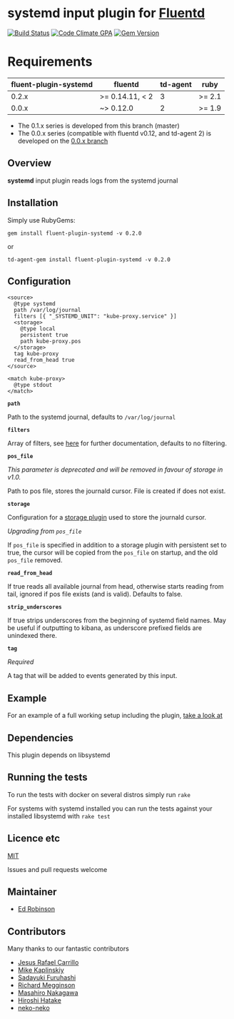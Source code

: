 # systemd input plugin for [Fluentd](http://github.com/fluent/fluentd)

[![Build Status](https://travis-ci.org/reevoo/fluent-plugin-systemd.svg?branch=master)](https://travis-ci.org/reevoo/fluent-plugin-systemd) [![Code Climate GPA](https://codeclimate.com/github/reevoo/fluent-plugin-systemd/badges/gpa.svg)](https://codeclimate.com/github/reevoo/fluent-plugin-systemd) [![Gem Version](https://badge.fury.io/rb/fluent-plugin-systemd.svg)](https://rubygems.org/gems/fluent-plugin-systemd)

# Requirements <a name="requirements"></a>


|fluent-plugin-systemd|fluentd|td-agent|ruby|
|----|----|----|----|
| 0.2.x | >= 0.14.11, < 2 | 3 | >= 2.1 |
| 0.0.x | ~> 0.12.0       | 2 | >= 1.9  |

* The 0.1.x series is developed from this branch (master)
* The 0.0.x series (compatible with fluentd v0.12, and td-agent 2) is developed on the [0.0.x branch](https://github.com/reevoo/fluent-plugin-systemd/tree/0.0.x)

## Overview

**systemd** input plugin reads logs from the systemd journal

## Installation

Simply use RubyGems:

    gem install fluent-plugin-systemd -v 0.2.0

or

    td-agent-gem install fluent-plugin-systemd -v 0.2.0

## Configuration

    <source>
      @type systemd
      path /var/log/journal
      filters [{ "_SYSTEMD_UNIT": "kube-proxy.service" }]
      <storage>
        @type local
        persistent true
        path kube-proxy.pos
      </storage>
      tag kube-proxy
      read_from_head true
    </source>

    <match kube-proxy>
      @type stdout
    </match>

**`path`**

Path to the systemd journal, defaults to `/var/log/journal`

**`filters`**

Array of filters, see [here](http://www.rubydoc.info/gems/systemd-journal/Systemd%2FJournal%2FFilterable%3Afilter) for further
documentation, defaults to no filtering.

**`pos_file`**

_This parameter is deprecated and will be removed in favour of storage in v1.0._


Path to pos file, stores the journald cursor. File is created if does not exist.

**`storage`**

Configuration for a [storage plugin](http://docs.fluentd.org/v0.14/articles/storage-plugin-overview) used to store the journald cursor.

_Upgrading from `pos_file`_

If `pos_file` is specified in addition to a storage plugin with persistent set to true, the cursor will be
copied from the `pos_file` on startup, and the old `pos_file` removed.

**`read_from_head`**

If true reads all available journal from head, otherwise starts reading from tail,
 ignored if pos file exists (and is valid). Defaults to false.

**`strip_underscores`**

If true strips underscores from the beginning of systemd field names.
May be useful if outputting to kibana, as underscore prefixed fields are unindexed there.

**`tag`**

_Required_ 

A tag that will be added to events generated by this input.

## Example

For an example of a full working setup including the plugin, [take a look at](https://github.com/assemblyline/fluentd)

## Dependencies

This plugin depends on libsystemd

## Running the tests

To run the tests with docker on several distros simply run `rake`

For systems with systemd installed you can run the tests against your installed libsystemd with `rake test`

## Licence etc

[MIT](LICENCE)

Issues and pull requests welcome

## Maintainer

* [Ed Robinson](https://github.com/errm)

## Contributors

Many thanks to our fantastic contributors

* [Jesus Rafael Carrillo](https://github.com/jescarri)
* [Mike Kaplinskiy](https://github.com/mikekap)
* [Sadayuki Furuhashi](https://github.com/frsyuki)
* [Richard Megginson](https://github.com/richm)
* [Masahiro Nakagawa](https://github.com/repeatedly)
* [Hiroshi Hatake](https://github.com/cosmo0920)
* [neko-neko](https://github.com/neko-neko)
